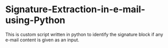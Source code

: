 # Signature-Extraction-in-e-mail-using-Python
This is custom script written in python to identify the signature block if any e-mail content is given as an input.
